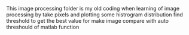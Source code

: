This image processing folder is my old coding when learning of image processing by take pixels and plotting some histrogram distribution find threshold to get the best value for make image compare with auto threshould of matlab function
